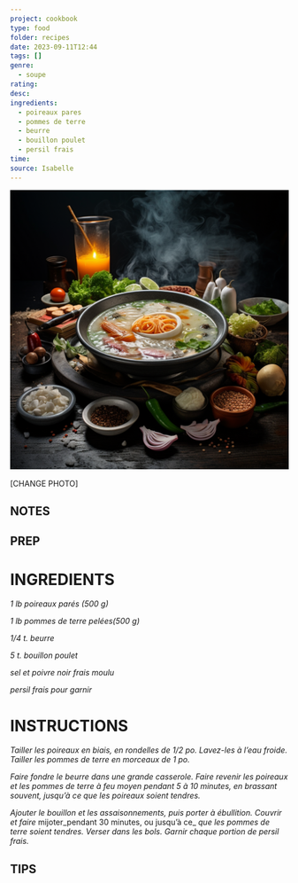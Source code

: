 ```yaml
---
project: cookbook
type: food
folder: recipes
date: 2023-09-11T12:44
tags: []
genre:
  - soupe
rating: 
desc: 
ingredients:
  - poireaux pares
  - pommes de terre
  - beurre
  - bouillon poulet
  - persil frais
time: 
source: Isabelle
---
```


![IMAGE](_default.png)


[CHANGE PHOTO]


## NOTES




## PREP


# INGREDIENTS

_1 lb poireaux parés (500 g)_

_1 lb pommes de terre pelées(500 g)_

_1/4 t. beurre_

_5 t. bouillon poulet_

_sel et poivre noir frais moulu_

_persil frais pour garnir_



# INSTRUCTIONS

_Tailler les poireaux en biais, en rondelles de_
_1/2 po. Lavez-les à l’eau froide. Tailler les pommes_
_de terre en morceaux de 1 po._

_Faire fondre le beurre dans une grande casserole._
_Faire revenir les poireaux et les pommes_
_de terre à feu moyen pendant 5 à 10_
_minutes, en brassant souvent, jusqu’à ce que_
_les poireaux soient tendres._

_Ajouter le bouillon et les assaisonnements,_
_puis porter à ébullition. Couvrir et faire_
mijoter_pendant 30 minutes, ou jusqu’à ce_
_que les pommes de terre soient tendres._
_Verser dans les bols. Garnir chaque portion_
_de persil frais._

## TIPS



